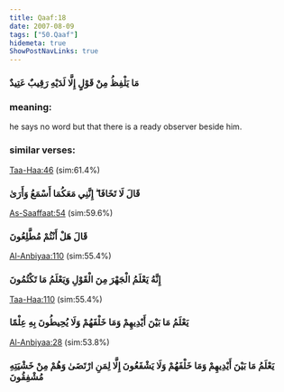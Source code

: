 ```yaml
---
title: Qaaf:18
date: 2007-08-09
tags: ["50.Qaaf"]
hidemeta: true 
ShowPostNavLinks: true 
---
```

### مَا يَلْفِظُ مِنْ قَوْلٍ إِلَّا لَدَيْهِ رَقِيبٌ عَتِيدٌ
### meaning: 
he says no word but that there is a ready observer beside him.
### similar verses: 

[Taa-Haa:46](/20/46) (sim:61.4%)

### قَالَ لَا تَخَافَا ۖ إِنَّنِي مَعَكُمَا أَسْمَعُ وَأَرَىٰ

[As-Saaffaat:54](/37/54) (sim:59.6%)

### قَالَ هَلْ أَنْتُمْ مُطَّلِعُونَ

[Al-Anbiyaa:110](/21/110) (sim:55.4%)

### إِنَّهُ يَعْلَمُ الْجَهْرَ مِنَ الْقَوْلِ وَيَعْلَمُ مَا تَكْتُمُونَ

[Taa-Haa:110](/20/110) (sim:55.4%)

### يَعْلَمُ مَا بَيْنَ أَيْدِيهِمْ وَمَا خَلْفَهُمْ وَلَا يُحِيطُونَ بِهِ عِلْمًا

[Al-Anbiyaa:28](/21/28) (sim:53.8%)

### يَعْلَمُ مَا بَيْنَ أَيْدِيهِمْ وَمَا خَلْفَهُمْ وَلَا يَشْفَعُونَ إِلَّا لِمَنِ ارْتَضَىٰ وَهُمْ مِنْ خَشْيَتِهِ مُشْفِقُونَ

